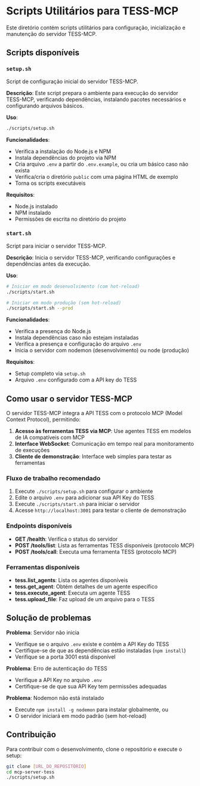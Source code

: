 # Scripts Utilitários para TESS-MCP

Este diretório contém scripts utilitários para configuração, inicialização e manutenção do servidor TESS-MCP.

## Scripts disponíveis

### `setup.sh`

Script de configuração inicial do servidor TESS-MCP.

**Descrição**: Este script prepara o ambiente para execução do servidor TESS-MCP, verificando dependências, instalando pacotes necessários e configurando arquivos básicos.

**Uso**:
```bash
./scripts/setup.sh
```

**Funcionalidades**:
- Verifica a instalação do Node.js e NPM
- Instala dependências do projeto via NPM
- Cria arquivo `.env` a partir do `.env.example`, ou cria um básico caso não exista
- Verifica/cria o diretório `public` com uma página HTML de exemplo
- Torna os scripts executáveis

**Requisitos**:
- Node.js instalado
- NPM instalado
- Permissões de escrita no diretório do projeto

### `start.sh`

Script para iniciar o servidor TESS-MCP.

**Descrição**: Inicia o servidor TESS-MCP, verificando configurações e dependências antes da execução.

**Uso**:
```bash
# Iniciar em modo desenvolvimento (com hot-reload)
./scripts/start.sh

# Iniciar em modo produção (sem hot-reload)
./scripts/start.sh --prod
```

**Funcionalidades**:
- Verifica a presença do Node.js
- Instala dependências caso não estejam instaladas
- Verifica a presença e configuração do arquivo `.env`
- Inicia o servidor com nodemon (desenvolvimento) ou node (produção)

**Requisitos**:
- Setup completo via `setup.sh`
- Arquivo `.env` configurado com a API key do TESS

## Como usar o servidor TESS-MCP

O servidor TESS-MCP integra a API TESS com o protocolo MCP (Model Context Protocol), permitindo:

1. **Acesso às ferramentas TESS via MCP**: Use agentes TESS em modelos de IA compatíveis com MCP
2. **Interface WebSocket**: Comunicação em tempo real para monitoramento de execuções
3. **Cliente de demonstração**: Interface web simples para testar as ferramentas

### Fluxo de trabalho recomendado

1. Execute `./scripts/setup.sh` para configurar o ambiente
2. Edite o arquivo `.env` para adicionar sua API Key do TESS
3. Execute `./scripts/start.sh` para iniciar o servidor
4. Acesse `http://localhost:3001` para testar o cliente de demonstração

### Endpoints disponíveis

- **GET /health**: Verifica o status do servidor
- **POST /tools/list**: Lista as ferramentas TESS disponíveis (protocolo MCP)
- **POST /tools/call**: Executa uma ferramenta TESS (protocolo MCP)

### Ferramentas disponíveis

- **tess.list_agents**: Lista os agentes disponíveis
- **tess.get_agent**: Obtém detalhes de um agente específico
- **tess.execute_agent**: Executa um agente TESS
- **tess.upload_file**: Faz upload de um arquivo para o TESS

## Solução de problemas

**Problema**: Servidor não inicia
- Verifique se o arquivo `.env` existe e contém a API Key do TESS
- Certifique-se de que as dependências estão instaladas (`npm install`)
- Verifique se a porta 3001 está disponível

**Problema**: Erro de autenticação do TESS
- Verifique a API Key no arquivo `.env`
- Certifique-se de que sua API Key tem permissões adequadas

**Problema**: Nodemon não está instalado
- Execute `npm install -g nodemon` para instalar globalmente, ou
- O servidor iniciará em modo padrão (sem hot-reload)

## Contribuição

Para contribuir com o desenvolvimento, clone o repositório e execute o setup:

```bash
git clone [URL_DO_REPOSITÓRIO]
cd mcp-server-tess
./scripts/setup.sh
``` 